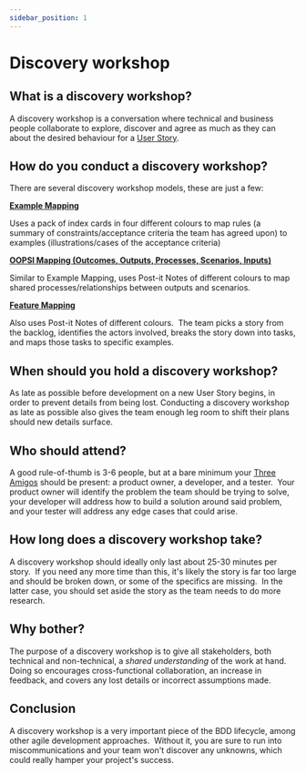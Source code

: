 ```yaml
---
sidebar_position: 1
---
```


# Discovery workshop

## What is a discovery workshop?

A discovery workshop is a conversation where technical and business people collaborate to explore, discover and agree as much as they can about the desired behaviour for a [User Story](/docs/terms/user-story/).

## How do you conduct a discovery workshop?

There are several discovery workshop models, these are just a few:

[**Example Mapping**](/docs/bdd/example-mapping/)

Uses a pack of index cards in four different colours to map rules (a summary of constraints/acceptance criteria the team has agreed upon) to examples (illustrations/cases of the acceptance criteria)

[**OOPSI Mapping (Outcomes, Outputs, Processes, Scenarios, Inputs)**](https://jennyjmar.com/2016/04/16/bdd-discovery-and-oopsi/)

Similar to Example Mapping, uses Post-it Notes of different colours to map shared processes/relationships between outputs and scenarios.

[**Feature Mapping**](https://johnfergusonsmart.com/feature-mapping-a-simpler-path-from-stories-to-executable-acceptance-criteria/)

Also uses Post-it Notes of different colours.  The team picks a story from the backlog, identifies the actors involved, breaks the story down into tasks, and maps those tasks to specific examples.

## When should you hold a discovery workshop?

As late as possible before development on a new User Story begins, in order to prevent details from being lost. Conducting a discovery workshop as late as possible also gives the team enough leg room to shift their plans should new details surface.

## Who should attend?

A good rule-of-thumb is 3-6 people, but at a bare minimum your [Three Amigos](/docs/bdd/who-does-what/#the-three-amigos/) should be present: a product owner, a developer, and a tester.  Your product owner will identify the problem the team should be trying to solve, your developer will address how to build a solution around said problem, and your tester will address any edge cases that could arise. 

## How long does a discovery workshop take?

A discovery workshop should ideally only last about 25-30 minutes per story.  If you need any more time than this, it's likely the story is far too large and should be broken down, or some of the specifics are missing.  In the latter case, you should set aside the story as the team needs to do more research.

## Why bother?

The purpose of a discovery workshop is to give all stakeholders, both technical and non-technical, a *shared understanding* of the work at hand.  Doing so encourages cross-functional collaboration, an increase in feedback, and covers any lost details or incorrect assumptions made.

## Conclusion

A discovery workshop is a very important piece of the BDD lifecycle, among other agile development approaches.  Without it, you are sure to run into miscommunications and your team won't discover any unknowns, which could really hamper your project's success.
